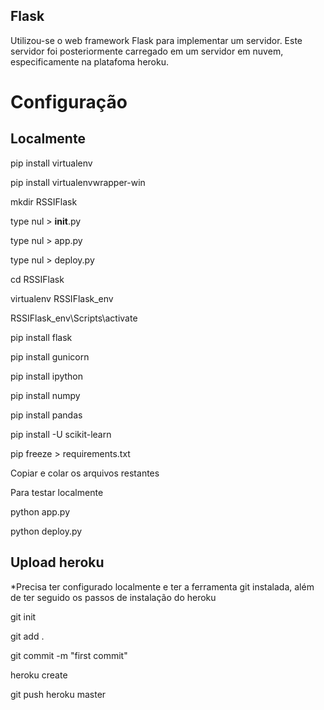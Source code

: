 ## Flask

Utilizou-se o web framework Flask para implementar um servidor. Este servidor foi posteriormente carregado em um servidor em nuvem, especificamente na platafoma heroku.

# Configuração

## Localmente

pip install virtualenv

pip install virtualenvwrapper-win

mkdir RSSIFlask

type nul > __init__.py

type nul > app.py

type nul > deploy.py

cd RSSIFlask

virtualenv RSSIFlask_env

RSSIFlask_env\Scripts\activate

pip install flask

pip install gunicorn

pip install ipython

pip install numpy

pip install pandas

pip install -U scikit-learn

pip freeze > requirements.txt

Copiar e colar os arquivos restantes

Para testar localmente

python app.py

python deploy.py

## Upload heroku

*Precisa ter configurado localmente e ter a ferramenta git instalada, além de ter seguido os passos de instalação do heroku

git init

git add .

git commit -m "first commit"

heroku create

git push heroku master
